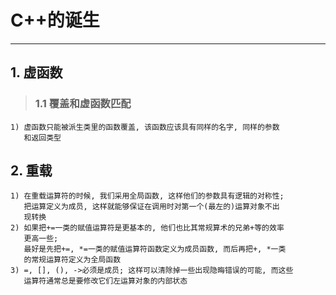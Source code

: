 # **C++的诞生** #
***


## **1. 虚函数** ##
> ### **1.1 覆盖和虚函数匹配** ###
    1) 虚函数只能被派生类里的函数覆盖, 该函数应该具有同样的名字, 同样的参数
       和返回类型



## **2. 重载** ##
    1) 在重载运算符的时候, 我们采用全局函数, 这样他们的参数具有逻辑的对称性;
       把运算定义为成员, 这样就能够保证在调用时对第一个(最左的)运算对象不出
       现转换
    2) 如果把+=一类的赋值运算符是更基本的, 他们也比其常规算术的兄弟+等的效率
       更高一些; 
       最好是先把+=, *=一类的赋值运算符函数定义为成员函数, 而后再把+, *一类
       的常规运算符定义为全局函数 
    3) =, [], (), ->必须是成员; 这样可以清除掉一些出现隐晦错误的可能, 而这些
       运算符通常总是要修改它们左运算对象的内部状态
